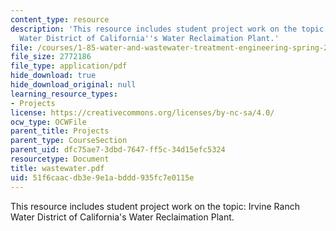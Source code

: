 ```yaml
---
content_type: resource
description: 'This resource includes student project work on the topic: Irvine Ranch
  Water District of California''s Water Reclaimation Plant.'
file: /courses/1-85-water-and-wastewater-treatment-engineering-spring-2006/51f6caacdb3e9e1abddd935fc7e0115e_wastewater.pdf
file_size: 2772186
file_type: application/pdf
hide_download: true
hide_download_original: null
learning_resource_types:
- Projects
license: https://creativecommons.org/licenses/by-nc-sa/4.0/
ocw_type: OCWFile
parent_title: Projects
parent_type: CourseSection
parent_uid: dfc75ae7-3dbd-7647-ff5c-34d15efc5324
resourcetype: Document
title: wastewater.pdf
uid: 51f6caac-db3e-9e1a-bddd-935fc7e0115e
---
```

This resource includes student project work on the topic: Irvine Ranch Water District of California's Water Reclaimation Plant.